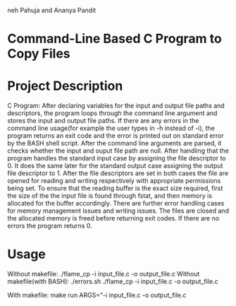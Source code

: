 neh Pahuja and Ananya Pandit

# Command-Line Based C Program to Copy Files 


# Project Description

C Program:
After declaring variables for the input and output file paths and descriptors, the program loops through the command line argument and stores the input and output file paths. If there are any errors in the command line usage(for example the user types in -h instead of -i), the program returns an exit code and the error is printed out on standard error by the BASH shell script. After the command line arguments are parsed, it checks whether the input and ouput file path are null. After handling that the program handles the standard input case by assigning the file descriptor to 0. It does the same later for the standard output case assigning the output file descriptor to 1. After the file descriptors are set in both cases the file are opened for reading and writing respectively with appropriate permissions being set. To ensure that the reading buffer is the exact size required, first the size of the the input file is found through fstat, and then memory is allocated for the buffer accordingly. There are further error handling cases for memory management issues and writing issues. The files are closed and the allocated memory is freed before returning exit codes. If there are no errors the program returns 0.

# Usage 
Without makefile:  ./flame_cp -i input_file.c -o output_file.c
Without makefile(with BASH): ./errors.sh ./flame_cp -i input_file.c -o output_file.c

With makefile: make run ARGS="-i input_file.c -o output_file.c 
